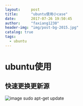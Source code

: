 ```yaml
---
layout:     post
title:      "ubuntu使用小case"
date:       2017-07-26 19:50:45
author:     "faxiang1230"
header-img: "img/post-bg-2015.jpg"
catalog: true
tags:
  - ubuntu
---
```

# ubuntu使用
## 快速更换更新源
![image](./image/ubuntu-apt-source.png)
sudo apt-get update

